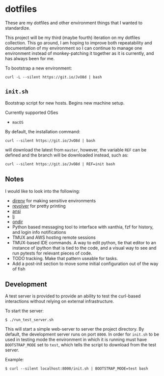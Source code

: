 # dotfiles

These are my dotfiles and other environment things that I wanted to standardize.

This project will be my third (maybe fourth) iteration on my dotfiles collection. This go around, I am hoping to improve
both repeatability and documentation of my environment so I can continue to manage one environment instead of
monkey-patching it together as it is currently, and has always been for me.


To bootstrap a new environment:
    
    curl -L --silent https://git.io/JvO8d | bash

## `init.sh`

Bootstrap script for new hosts. Begins new machine setup.

Currently supported OSes

- `macOS`

By default, the installation command:

    curl --silent https://git.io/JvO8d | bash

will download the latest from  `master`, however, the variable `REF` can be defined and the branch will be downloaded
instead, such as:

    curl --silent https://git.io/JvO8d | REF=init bash

## Notes

I would like to look into the following:

- [direnv](https://direnv.net/) for making sensitive environments
- [revolver](https://github.com/molovo/revolver) for pretty printing
- [ansi](https://github.com/fidian/ansi)
- [lj](https://github.com/molovo/lumberjack)
- [ondir](https://github.com/alecthomas/ondir)
- Python based messaging tool to interface with xanthia, fzf for history, and login info notifications
- TMUX and AWS hosting remote sessions
- TMUX-based IDE commands. A way to edit python, tie that editor to an instance of ipython that is tied to the code,
  and a visual way to see and run pytests for relevant pieces of code.
- TODO tracking. Make that pattern useable for tasks.
- Add a post-init section to move some initial configuration out of the way of fish

## Development

A test server is provided to provide an ability to test the curl-based interactions without relying on external
infrastructure.

To start the server:

    $ ./run_test_server.sh

This will start a simple web-server to server the project directory. By default, the development server runs on port
`8000`. In order for `init.sh` to be used in testing mode the environment in which it is running must have
`BOOTSTRAP_MODE` set to `test`, which tells the script to download from the test server.

Example:

    $ curl --silent localhost:8000/init.sh | BOOTSTRAP_MODE=test bash
